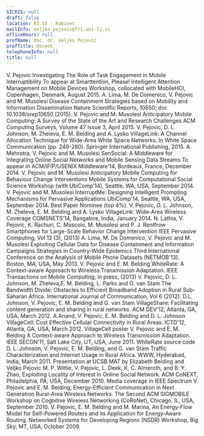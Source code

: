 ```yaml
---
SICRIS: null
draft: false
location: R3.15 - Kabinet
mailInfo: veljko.pejovic@fri.uni-lj.si
officeHours: null
profName: doc. dr. Veljko Pejović
profTitle: Docent
telephoneInfo: null
title: null
---
```




V. Pejovic
Investigating The Role of Task Engagement in Mobile Interruptibility
	To appear at Smarttention, Please! Intelligent Attention Management on Mobile Devices Workshop, collocated with MobileHCI, Copenhagen, Denmark, August 2015.
A. Lima, M. De Domenico, V. Pejovic and M. Musolesi
Disease Containment Strategies based on Mobility and Information Dissemination 
	Nature Scientific Reports, 10650; doi: 10.1038/srep10650 (2015).
V. Pejovic and M. Musolesi
Anticipatory Mobile Computing: A Survey of the State of the Art and Research Challenges
	ACM Computing Surveys, Volume 47 Issue 3, April 2015.
V. Pejovic, D. L. Johnson, M. Zheleva, E. M. Belding and A. Lysko
VillageLink: A Channel Allocation Technique for Wide-Area White Space Networks.
	In White Space Communication (pp. 249-280). Springer International Publishing, 2015.
A. Mehrotra, V. Pejovic and M. Musolesi
SenSocial: A Middleware for Integrating Online Social Networks and Mobile Sensing Data Streams
	To appear in ACM/IFIP/USENIX Middleware'14, Bordeaux, France, December 2014.
V. Pejovic and M. Musolesi
Anticipatory Mobile Computing for Behaviour Change Interventions
	Mobile Systems for Computational Social Science Workshop (with UbiComp'14), Seattle, WA, USA, September 2014.
V. Pejovic and M. Musolesi
InterruptMe: Designing Intelligent Prompting Mechanisms for Pervasive Applications
	UbiComp'14, Seattle, WA, USA, September 2014. Best Paper Nominee (top 4%).
V. Pejovic, D. L. Johnson, M. Zheleva, E. M. Belding and A. Lysko
VillageLink: Wide-Area Wireless Coverage
	COMSNETS'14, Bangalore, India, January 2014.
N. Lathia, V. Pejovic, K. Rachuri, C. Mascolo, M. Musolesi and P. J. Rentfrow
Smartphones for Large-Scale Behavior Change Intervention
	IEEE Pervasive Computing, Vol 12 (3), (2013)
A. Lima, M. De Domenico, V. Pejovic and M. Musolesi
Exploiting Cellular Data for Disease Containment and Information Campaigns Strategies in Country-Wide Epidemics
	Third International Conference on the Analysis of Mobile Phone Datasets (NETMOB'13). Boston, MA, USA, May 2013.
V. Pejovic and E. M. Belding
WhiteRate: A Context-aware Approach to Wireless Transmission Adaptation.
	IEEE Transactions on Mobile Computing, in press, (2013)
V. Pejovic, D. L. Johnson, M. Zheleva,E. M. Belding, L. Parks and G. van Stam
The Bandwidth Divide: Obstacles to Efficient Broadband Adoption in Rural Sub-Saharan Africa.
	International Journal of Communication, Vol 6 (2012).
D.L. Johnson, V. Pejovic, E. M. Belding and G. van Stam
VillageShare: Facilitating content generation and sharing in rural networks.
	ACM DEV'12, Atlanta, GA, USA, March 2012.
A.Anand, V. Pejovic, E. M. Belding and D. L. Johnson
VillageCell: Cost Effective Cellular Connectivity in Rural Areas.
	ICTD'12, Atlanta, GA, USA, March 2012.
VillageCell poster
V. Pejovic and E. M. Belding
A Context-aware Approach to Wireless Transmission Adaptation.
	IEEE SECON'11, Salt Lake City, UT, USA, June 2011.
WhiteRate source code
D. L. Johnson, V. Pejovic, E. M. Belding, and G. van Stam
Traffic Characterization and Internet Usage in Rural Africa.
	WWW, Hyderabad, India, March 2011.
Presentation at UCSB MAT by Elizabeth Belding and Veljko Pejovic
M. P. Wittie, V. Pejovic, L. Deek, K. C. Almeroth, and B. Y. Zhao,
Exploiting Locality of Interest in Online Social Network.
	ACM CoNEXT, Philadelphia, PA, USA, December 2010.
Media coverage in IEEE Spectrum
V. Pejovic and E. M. Belding,
Energy-Efficient Communication in Next Generation Rural-Area Wireless Networks.
	The Second ACM SIGMOBILE Workshop on Cognitive Wireless Networking (CoRoNet), Chicago, IL, USA, September 2010.
V. Pejovic, E. M. Belding and M. Marina,
An Energy-Flow Model for Self-Powered Routers and its Application for Energy-Aware Routing.
	Networked Systems for Developing Regions (NSDR) Workshop, Big Sky, MT, USA, October 2009.